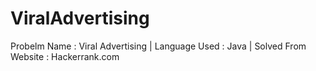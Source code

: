 # ViralAdvertising
Probelm Name : Viral Advertising |
Language Used : Java |
Solved From Website : Hackerrank.com 
